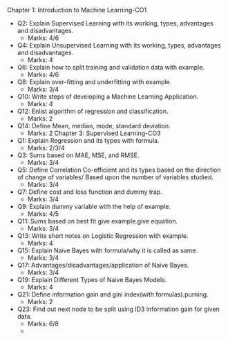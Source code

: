 
Chapter 1: Introduction to Machine Learning-CO1
 * Q2: Explain Supervised Learning with its working, types, advantages and disadvantages.
   * Marks: 4/6
 * Q4: Explain Unsupervised Learning with its working, types, advantages and disadvantages.
   * Marks: 4
 * Q6: Explain how to split training and validation data with example.
   * Marks: 4/6
 * Q8: Explain over-fitting and underfitting with example.
   * Marks: 3/4
 * Q10: Write steps of developing a Machine Learning Application.
   * Marks: 4
 * Q12: Enlist algorithm of regression and classification.
   * Marks: 2
 * Q14: Define Mean, median, mode, standard deviation.
   * Marks: 2
Chapter 3: Supervised Learning-CO3
 * Q1: Explain Regression and its types with formula.
   * Marks: 2/3/4
 * Q3: Sums based on MAE, MSE, and RMSE.
   * Marks: 3/4
 * Q5: Define Correlation Co-efficient and its types based on the direction of change of variables/ Based upon the number of variables studied.
   * Marks: 3/4
 * Q7: Define cost and loss function and dummy trap.
   * Marks: 3/4
 * Q9: Explain dummy variable with the help of example.
   * Marks: 4/5
 * Q11: Sums based on best fit give example.give equation.
   * Marks: 3/4
 * Q13: Write short notes on Logistic Regression with example.
   * Marks: 4
 * Q15: Explain Naive Bayes with formula/why it is called as same.
   * Marks: 3/4
 * Q17: Advantages/disadvantages/application of Naive Bayes.
   * Marks: 3/4
 * Q19: Explain Different Types of Naive Bayes Models.
   * Marks: 4
 * Q21: Define information gain and gini index(with formulas).purning.
   * Marks: 2
 * Q23: Find out next node to be split using ID3 information gain for given data.
   * Marks: 6/8
   * 